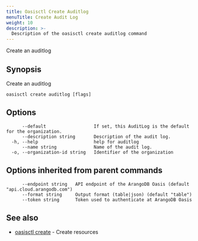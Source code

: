 ```yaml
---
title: Oasisctl Create Auditlog
menuTitle: Create Audit Log
weight: 10
description: >-
  Description of the oasisctl create auditlog command
---
```

Create an auditlog

## Synopsis

Create an auditlog

```
oasisctl create auditlog [flags]
```

## Options

```
      --default                  If set, this AuditLog is the default for the organization.
      --description string       Description of the audit log.
  -h, --help                     help for auditlog
      --name string              Name of the audit log.
  -o, --organization-id string   Identifier of the organization
```

## Options inherited from parent commands

```
      --endpoint string   API endpoint of the ArangoDB Oasis (default "api.cloud.arangodb.com")
      --format string     Output format (table|json) (default "table")
      --token string      Token used to authenticate at ArangoDB Oasis
```

## See also

* [oasisctl create](_index.md)	 - Create resources

